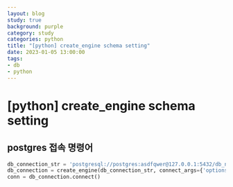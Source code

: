```yaml
---
layout: blog
study: true
background: purple
category: study
categories: python
title: "[python] create_engine schema setting"
date: 2023-01-05 13:00:00
tags:
- db
- python
---
```


# [python] create_engine schema setting

## postgres 접속 명령어

```python
db_connection_str = 'postgresql://postgres:asdfqwer@127.0.0.1:5432/db_name'
db_connection = create_engine(db_connection_str, connect_args={'options': '-csearch_path={}'.format('db_schema')})
conn = db_connection.connect()
```

